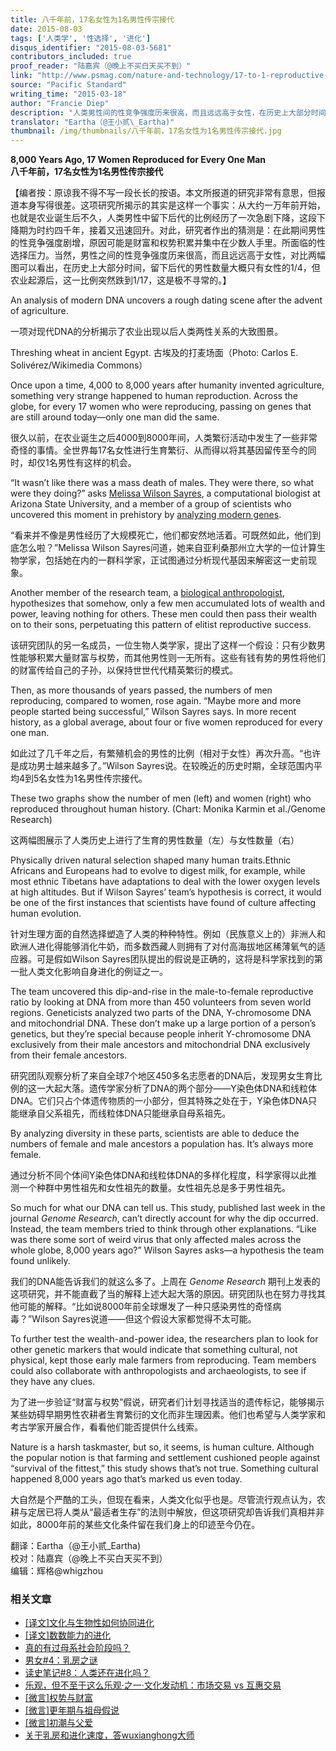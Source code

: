 ```yaml
---
title: 八千年前，17名女性为1名男性传宗接代
date: 2015-08-03
tags: ['人类学', '性选择', '进化']
disqus_identifier: "2015-08-03-5681"
contributors_included: true
proof_reader: "陆嘉宾（@晚上不买白天买不到）"
link: "http://www.psmag.com/nature-and-technology/17-to-1-reproductive-success"
source: "Pacific Standard"
writing_time: "2015-03-18"
author: "Francie Diep"
description: "人类男性间的性竞争强度历来很高，而且远远高于女性，在历史上大部分时间，留下后代的男性数量大概只有女性的1/4-1/3，不过这份最新研究显示，农业起源之后不久，男性间的性竞争强度突然急剧提高，背后原因引人深思……"
translator: "Eartha（@王小贰\_Eartha)"
thumbnail: /img/thumbnails/八千年前，17名女性为1名男性传宗接代.jpg
---
```


**8,000 Years Ago, 17 Women Reproduced for Every One Man**  
**八千年前，17名女性为1名男性传宗接代**

【编者按：原谅我不得不写一段长长的按语。本文所报道的研究非常有意思，但报道本身写得很差。这项研究所揭示的其实是这样一个事实：从大约一万年前开始，也就是农业诞生后不久，人类男性中留下后代的比例经历了一次急剧下降，这段下降期为时约四千年，接着又迅速回升。对此，研究者作出的猜测是：在此期间男性的性竞争强度剧增，原因可能是财富和权势积累并集中在少数人手里。所面临的性选择压力。当然，男性之间的性竞争强度历来很高，而且远远高于女性，对比两幅图可以看出，在历史上大部分时间，留下后代的男性数量大概只有女性的1/4，但农业起源后，这一比例突然跌到1/17，这是极不寻常的。】

An analysis of modern DNA uncovers a rough dating scene after the advent of agriculture.

一项对现代DNA的分析揭示了农业出现以后人类两性关系的大致图景。

Threshing wheat in ancient Egypt. 古埃及的打麦场面（Photo: Carlos E. Solivérez/Wikimedia Commons）

Once upon a time, 4,000 to 8,000 years after humanity invented agriculture, something very strange happened to human reproduction. Across the globe, for every 17 women who were reproducing, passing on genes that are still around today—only one man did the same.

很久以前，在农业诞生之后4000到8000年间，人类繁衍活动中发生了一些非常奇怪的事情。全世界每17名女性进行生育繁衍、从而得以将其基因留传至今的同时，却仅1名男性有这样的机会。

“It wasn’t like there was a mass death of males. They were there, so what were they doing?” asks [Melissa Wilson Sayres](https://sols.asu.edu/people/melissa-wilson-sayres), a computational biologist at Arizona State University, and a member of a group of scientists who uncovered this moment in prehistory by [analyzing modern genes](http://genome.cshlp.org/content/early/2015/03/13/gr.186684.114.abstract).

“看来并不像是男性经历了大规模死亡，他们都安然地活着。可既然如此，他们到底怎么啦？”Melissa Wilson Sayres问道，她来自亚利桑那州立大学的一位计算生物学家，包括她在内的一群科学家，正试图通过分析现代基因来解密这一史前现象。

Another member of the research team, a [biological anthropologist](http://mega.bioanth.cam.ac.uk/), hypothesizes that somehow, only a few men accumulated lots of wealth and power, leaving nothing for others. These men could then pass their wealth on to their sons, perpetuating this pattern of elitist reproductive success.

该研究团队的另一名成员，一位生物人类学家，提出了这样一个假设：只有少数男性能够积累大量财富与权势，而其他男性则一无所有。这些有钱有势的男性将他们的财富传给自己的子孙，以保持世世代代精英繁衍的模式。

Then, as more thousands of years passed, the numbers of men reproducing, compared to women, rose again. “Maybe more and more people started being successful,” Wilson Sayres says. In more recent history, as a global average, about four or five women reproduced for every one man.

如此过了几千年之后，有繁殖机会的男性的比例（相对于女性）再次升高。“也许是成功男士越来越多了。”Wilson Sayres说。在较晚近的历史时期，全球范围内平均4到5名女性为1名男性传宗接代。

These two graphs show the number of men (left) and women (right) who reproduced throughout human history. (Chart: Monika Karmin et al./Genome Research)

这两幅图展示了人类历史上进行了生育的男性数量（左）与女性数量（右）

Physically driven natural selection shaped many human traits.Ethnic Africans and Europeans had to evolve to digest milk, for example, while most ethnic Tibetans have adaptations to deal with the lower oxygen levels at high altitudes. But if Wilson Sayres’ team’s hypothesis is correct, it would be one of the first instances that scientists have found of culture affecting human evolution.

针对生理方面的自然选择塑造了人类的种种特性。例如（民族意义上的）非洲人和欧洲人进化得能够消化牛奶，而多数西藏人则拥有了对付高海拔地区稀薄氧气的适应器。可是假如Wilson Sayres团队提出的假说是正确的，这将是科学家找到的第一批人类文化影响自身进化的例证之一。

The team uncovered this dip-and-rise in the male-to-female reproductive ratio by looking at DNA from more than 450 volunteers from seven world regions. Geneticists analyzed two parts of the DNA, Y-chromosome DNA and mitochondrial DNA. These don’t make up a large portion of a person’s genetics, but they’re special because people inherit Y-chromosome DNA exclusively from their male ancestors and mitochondrial DNA exclusively from their female ancestors.

研究团队观察分析了来自全球7个地区450多名志愿者的DNA后，发现男女生育比例的这一大起大落。遗传学家分析了DNA的两个部分——Y染色体DNA和线粒体DNA。它们只占个体遗传物质的一小部分，但其特殊之处在于，Y染色体DNA只能继承自父系祖先，而线粒体DNA只能继承自母系祖先。

By analyzing diversity in these parts, scientists are able to deduce the numbers of female and male ancestors a population has. It’s always more female.

通过分析不同个体间Y染色体DNA和线粒体DNA的多样化程度，科学家得以此推测一个种群中男性祖先和女性祖先的数量。女性祖先总是多于男性祖先。

So much for what our DNA can tell us. This study, published last week in the journal *Genome Research*, can’t directly account for why the dip occurred. Instead, the team members tried to think through other explanations. “Like was there some sort of weird virus that only affected males across the whole globe, 8,000 years ago?” Wilson Sayres asks—a hypothesis the team found unlikely.

我们的DNA能告诉我们的就这么多了。上周在 *Genome Research* 期刊上发表的这项研究，并不能直截了当的解释上述大起大落的原因。研究团队也在努力寻找其他可能的解释。“比如说8000年前全球爆发了一种只感染男性的奇怪病毒？”Wilson Sayres说道——但这个假设大家都觉得不太可能。

To further test the wealth-and-power idea, the researchers plan to look for other genetic markers that would indicate that something cultural, not physical, kept those early male farmers from reproducing. Team members could also collaborate with anthropologists and archaeologists, to see if they have any clues.

为了进一步验证“财富与权势”假说，研究者们计划寻找适当的遗传标记，能够揭示某些妨碍早期男性农耕者生育繁衍的文化而非生理因素。他们也希望与人类学家和考古学家开展合作，看看他们能否提供什么线索。

Nature is a harsh taskmaster, but so, it seems, is human culture. Although the popular notion is that farming and settlement cushioned people against “survival of the fittest,” this study shows that’s not true. Something cultural happened 8,000 years ago that’s marked us even today.

大自然是个严酷的工头，但现在看来，人类文化似乎也是。尽管流行观点认为，农耕与定居已将人类从“最适者生存”的法则中解放，但这项研究却告诉我们真相并非如此，8000年前的某些文化条件留在我们身上的印迹至今仍在。




翻译：Eartha（@王小贰\_Eartha)  
校对：陆嘉宾（@晚上不买白天买不到）  
编辑：辉格@whigzhou

### 相关文章

* [[译文]文化与生物性如何协同进化](https://headsalon.org/archives/7447.html "[译文]文化与生物性如何协同进化")
* [[译文]数数能力的进化](https://headsalon.org/archives/6455.html "[译文]数数能力的进化")
* [真的有过母系社会阶段吗？](https://headsalon.org/archives/5331.html "真的有过母系社会阶段吗？")
* [男女#4：乳房之谜](https://headsalon.org/archives/5073.html "男女#4：乳房之谜")
* [读史笔记#8：人类还在进化吗？](https://headsalon.org/archives/4624.html "读史笔记#8：人类还在进化吗？")
* [乐观，但不至于这么乐观·之一·文化发动机：市场交易 vs 互惠交易](https://headsalon.org/archives/3425.html "乐观，但不至于这么乐观·之一·文化发动机：市场交易 vs 互惠交易")
* [[微言]权势与财富](https://headsalon.org/archives/4133.html "[微言]权势与财富")
* [[微言]更年期与祖母假说](https://headsalon.org/archives/4041.html "[微言]更年期与祖母假说")
* [[微言]初潮与父爱](https://headsalon.org/archives/4038.html "[微言]初潮与父爱")
* [关于乳房和进化速度，答wuxianghong大师](https://headsalon.org/archives/496.html "关于乳房和进化速度，答wuxianghong大师")

